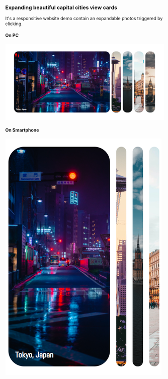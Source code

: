 <h3>Expanding beautiful capital cities view cards</h3>
<p>It's a responsitive website demo contain an expandable photos triggered by clicking.</p>
<h4>On PC</h4>
<img src="/images/Capture.PNG" alt="Photo of the website on PC"/>
<h4>On Smartphone</h4>
<img src="/images/Capture2.PNG" alt="Photo of the website on Smartphone"/>
